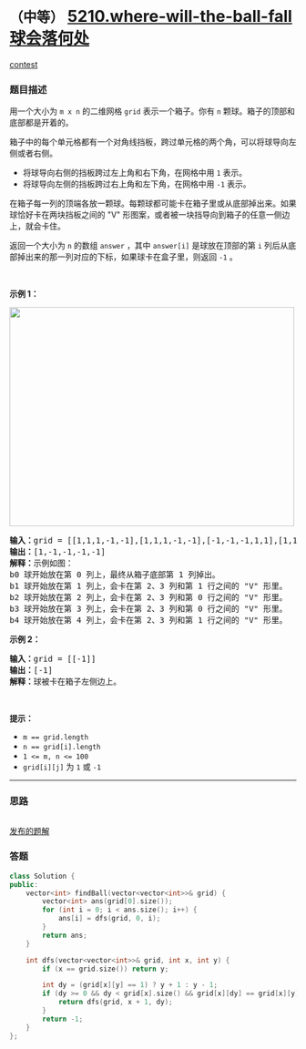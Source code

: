 # `（中等）` [5210.where-will-the-ball-fall 球会落何处](https://leetcode-cn.com/problems/where-will-the-ball-fall/)

[contest](https://leetcode-cn.com/contest/weekly-contest-221/problems/where-will-the-ball-fall/)

### 题目描述
<div class="notranslate"><p>用一个大小为 <code>m x n</code> 的二维网格 <code>grid</code> 表示一个箱子。你有 <code>n</code> 颗球。箱子的顶部和底部都是开着的。</p>

<p>箱子中的每个单元格都有一个对角线挡板，跨过单元格的两个角，可以将球导向左侧或者右侧。</p>

<ul>
	<li>将球导向右侧的挡板跨过左上角和右下角，在网格中用 <code>1</code> 表示。</li>
	<li>将球导向左侧的挡板跨过右上角和左下角，在网格中用 <code>-1</code> 表示。</li>
</ul>

<p>在箱子每一列的顶端各放一颗球。每颗球都可能卡在箱子里或从底部掉出来。如果球恰好卡在两块挡板之间的 "V" 形图案，或者被一块挡导向到箱子的任意一侧边上，就会卡住。</p>

<p>返回一个大小为 <code>n</code> 的数组 <code>answer</code> ，其中 <code>answer[i]</code> 是球放在顶部的第 <code>i</code> 列后从底部掉出来的那一列对应的下标，如果球卡在盒子里，则返回 <code>-1</code> 。</p>

<p>&nbsp;</p>

<p><strong>示例 1：</strong></p>

<p><strong><img style="width: 500px; height: 385px;" src="https://assets.leetcode-cn.com/aliyun-lc-upload/uploads/2020/12/26/ball.jpg" alt=""></strong></p>

<pre><strong>输入：</strong>grid = [[1,1,1,-1,-1],[1,1,1,-1,-1],[-1,-1,-1,1,1],[1,1,1,1,-1],[-1,-1,-1,-1,-1]]
<strong>输出：</strong>[1,-1,-1,-1,-1]
<strong>解释：</strong>示例如图：
b0 球开始放在第 0 列上，最终从箱子底部第 1 列掉出。
b1 球开始放在第 1 列上，会卡在第 2、3 列和第 1 行之间的 "V" 形里。
b2 球开始放在第 2 列上，会卡在第 2、3 列和第 0 行之间的 "V" 形里。
b3 球开始放在第 3 列上，会卡在第 2、3 列和第 0 行之间的 "V" 形里。
b4 球开始放在第 4 列上，会卡在第 2、3 列和第 1 行之间的 "V" 形里。
</pre>

<p><strong>示例 2：</strong></p>

<pre><strong>输入：</strong>grid = [[-1]]
<strong>输出：</strong>[-1]
<strong>解释：</strong>球被卡在箱子左侧边上。
</pre>

<p>&nbsp;</p>

<p><strong>提示：</strong></p>

<ul>
	<li><code>m == grid.length</code></li>
	<li><code>n == grid[i].length</code></li>
	<li><code>1 &lt;= m, n &lt;= 100</code></li>
	<li><code>grid[i][j]</code> 为 <code>1</code> 或 <code>-1</code></li>
</ul>
</div>

---
### 思路
```
```

[发布的题解](https://leetcode-cn.com/problems/where-will-the-ball-fall/solution/where-will-the-ball-fall-by-ikaruga-ftwp/)

### 答题
``` C++
class Solution {
public:
    vector<int> findBall(vector<vector<int>>& grid) {
        vector<int> ans(grid[0].size());
        for (int i = 0; i < ans.size(); i++) {
            ans[i] = dfs(grid, 0, i);
        }
        return ans;
    }

    int dfs(vector<vector<int>>& grid, int x, int y) {
        if (x == grid.size()) return y;

        int dy = (grid[x][y] == 1) ? y + 1 : y - 1;
        if (dy >= 0 && dy < grid[x].size() && grid[x][dy] == grid[x][y]) {
            return dfs(grid, x + 1, dy);
        }
        return -1;
    }
};
```




